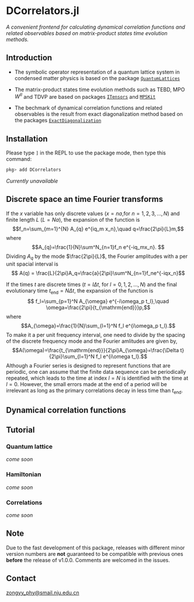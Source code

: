 # DCorrelators.jl

*A convenient frontend for calculating dynamical correlation functions and related observables based on matrix-product states time evolution methods.*

## Introduction

- The symbolic operator representation of a quantum lattice system in condensed matter physics is based on the package [`QuantumLattices`](https://github.com/Quantum-Many-Body/QuantumLattices.jl.git)

- The matrix-product states time evolution methods such as TEBD, MPO $W^{II}$ and TDVP are based on packages   [`ITensors`](https://github.com/ITensor/ITensors.jl.git) and [`MPSKit`](https://github.com/QuantumKitHub/MPSKit.jl.git)

- The bechmark of dynamical correlation functions and related observables is the result from exact diagonalization method based on the packages [`ExactDiagonalization`](https://github.com/Quantum-Many-Body/ExactDiagonalization.jl.git)



## Installation

Please type `]` in the REPL to use the package mode, then type this command:

```julia
pkg> add DCorrelators
```
*Currently unavailable*

## Discrete space an time Fourier transforms

If the $x$ variable has only discrete values ($x=na$,for $n=1,2,3,...,N$) and finite length $L$ ($L=Na$), the expansion of the function is
$$f_n=\sum_{m=1}^{N} A_{q} e^{iq_m x_n},\quad q=\frac{2\pi}{L}m,$$
where 
$$A_{q}=\frac{1}{N}\sum^N_{n=1}f_n e^{-iq_mx_n}. $$
Dividing $A_{q}$ by the mode $\frac{2\pi}{L}$, the Fourier amplitudes with a per unit spacial interval is
$$ A(q) = \frac{L}{2\pi}A_q=\frac{a}{2\pi}\sum^N_{n=1}f_ne^{-iqx_n}$$

If the times $t$ are discrete times ($t=l\Delta t$, for $l=0,1,2,...,N$) and the final evolutionary time $t_{\mathrm{end}}=N\Delta t$, the expansion of the function is
$$ f_l=\sum_{p=1}^N A_{\omega} e^{-i\omega_p t_l},\quad \omega=\frac{2\pi}{t_{\mathrm{end}}}p,$$
where
$$A_{\omega}=\frac{1}{N}\sum_{l=1}^N f_l e^{i\omega_p t_l}.$$
To make it a per unit frequency interval, one need to divide by the spacing of the discrete frequency mode and the Fourier amlitudes are given by,
$$A(\omega)=\frac{t_{\mathrm{end}}}{2\pi}A_{\omega}=\frac{\Delta t}{2\pi}\sum_{l=1}^N f_l e^{i\omega t_l}.$$
Although a Fourier series is designed to represent functions that are periodic, one can assume that the finite data sequence can be periodically repeated, which leads to the time at index $l=N$ is identified with the time at $l=0$. However, the small errors made at the end of a period will be irrelevant as long as the primary correlations decay in less time than $t_{\mathrm{end}}$. 

## Dynamical correlation functions


## Tutorial

### Quantum lattice
*come soon*

### Hamiltonian
*come soon*

### Correlations
*come soon*

## Note

Due to the fast development of this package, releases with different minor version numbers are **not** guaranteed to be compatible with previous ones **before** the release of v1.0.0. Comments are welcomed in the issues.

## Contact

zongyy_phy@smail.nju.edu.cn